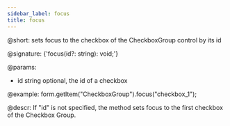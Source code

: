 ```yaml
---
sidebar_label: focus
title: focus
---          
```


@short: sets focus to the checkbox of the CheckboxGroup control by its id

@signature: {'focus(id?: string): void;'}

@params:
- id    string  optional, the id of a checkbox 

@example:
form.getItem("CheckboxGroup").focus("checkbox_1");



@descr:
If "id" is not specified, the method sets focus to the first checkbox of the Checkbox Group.



